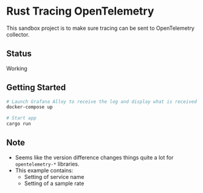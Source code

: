 # Rust Tracing OpenTelemetry

This sandbox project is to make sure tracing can be sent to OpenTelemetry
collector.

## Status

Working

## Getting Started

```bash
# Launch Grafana Alloy to receive the log and display what is received
docker-compose up

# Start app
cargo run
```

## Note

- Seems like the version difference changes things quite a lot for
  `opentelemetry-*` libraries.
- This example contains:
  * Setting of service name
  * Setting of a sample rate
